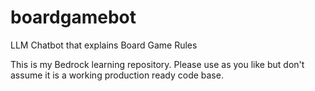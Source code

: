 # boardgamebot
LLM Chatbot that explains Board Game Rules


This is my Bedrock learning repository. Please use as you like but don't assume it is a working production ready code base.